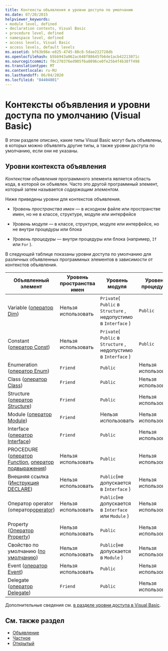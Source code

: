 ```yaml
---
title: Контексты объявления и уровни доступа по умолчанию
ms.date: 07/20/2015
helpviewer_keywords:
- module level, defined
- declaration contexts, Visual Basic
- procedure level, defined
- namespace level, defined
- access levels, Visual Basic
- access levels, default levels
ms.assetid: bf63b96e-e825-4745-88c8-5dae222728db
ms.openlocfilehash: b5bb943a062ac648f88645fb6de1acb42213071c
ms.sourcegitcommit: f8c270376ed905f6a8896ce0fe25b4f4b38ff498
ms.translationtype: MT
ms.contentlocale: ru-RU
ms.lasthandoff: 06/04/2020
ms.locfileid: "84404801"
---
```

# <a name="declaration-contexts-and-default-access-levels-visual-basic"></a>Контексты объявления и уровни доступа по умолчанию (Visual Basic)
В этом разделе описано, какие типы Visual Basic могут быть объявлены, в которых можно объявлять другие типы, а также уровни доступа по умолчанию, если они не указаны.  
  
## <a name="declaration-context-levels"></a>Уровни контекста объявления  
 *Контекстом объявления* программного элемента является область кода, в которой он объявлен. Часто это другой программный элемент, который затем называется *содержащим элементом*.  
  
 Ниже приведены уровни для контекстов объявления.  
  
- *Уровень пространства имен* — в исходном файле или пространстве имен, но не в классе, структуре, модуле или интерфейсе  
  
- *Уровень модуля* — в классе, структуре, модуле или интерфейсе, но не внутри процедуры или блока  
  
- *Уровень процедуры* — внутри процедуры или блока (например, `If` или `For` ).  
  
 В следующей таблице показаны уровни доступа по умолчанию для различных объявленных программных элементов в зависимости от контекстов объявления.  
  
|Объявленный элемент|Уровень пространства имен|Уровень модуля|Уровень процедуры|  
|----------------------|---------------------|------------------|---------------------|  
|Variable ([оператор Dim](dim-statement.md))|Нельзя использовать|`Private`( `Public` в `Structure` , недопустимо в `Interface` )|`Public`|  
|Constant ([оператор Const](const-statement.md))|Нельзя использовать|`Private`( `Public` в `Structure` , недопустимо в `Interface` )|`Public`|  
|Enumeration ([оператор Enum](enum-statement.md))|`Friend`|`Public`|Нельзя использовать|  
|Class ([оператор Class](class-statement.md))|`Friend`|`Public`|Нельзя использовать|  
|Structure ([оператор Structure](structure-statement.md))|`Friend`|`Public`|Нельзя использовать|  
|Module ([оператор Module](module-statement.md))|`Friend`|Нельзя использовать|Нельзя использовать|  
|Interface ([оператор Interface](interface-statement.md))|`Friend`|`Public`|Нельзя использовать|  
|PROCEDURE ([оператор Function](function-statement.md), [оператор подвыражения](sub-statement.md))|Нельзя использовать|`Public`|Нельзя использовать|  
|Внешняя ссылка ([Инструкция DECLARE](declare-statement.md))|Нельзя использовать|`Public`(не допускается в `Interface` )|Нельзя использовать|  
|Оператор operator (оператор[operator](operator-statement.md))|Нельзя использовать|`Public`(не допускается в `Interface` или `Module` )|Нельзя использовать|  
|Property ([Оператор Property](property-statement.md))|Нельзя использовать|`Public`|Нельзя использовать|  
|Свойство по умолчанию ([по умолчанию](../modifiers/default.md))|Нельзя использовать|`Public`(не допускается в `Module` )|Нельзя использовать|  
|Event ([оператор Event](event-statement.md))|Нельзя использовать|`Public`|Нельзя использовать|  
|Delegate ([оператор Delegate](delegate-statement.md))|`Friend`|`Public`|Нельзя использовать|  
  
 Дополнительные сведения см. [в разделе уровни доступа в Visual Basic](../../programming-guide/language-features/declared-elements/access-levels.md).  
  
## <a name="see-also"></a>См. также раздел

- [Объявление](../modifiers/friend.md)
- [Частное](../modifiers/private.md)
- [Открытый](../modifiers/public.md)
